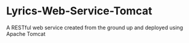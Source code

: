 # Lyrics-Web-Service-Tomcat
A RESTful web service created from the ground up and deployed using Apache Tomcat
